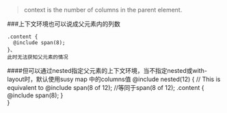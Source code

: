 >context is the number of columns in the parent element.

###上下文环境也可以说成父元素内的列数

    .content {
      @include span(8); 
    }、
    此时无法获知父元素的情况

####但可以通过nested指定父元素的上下文环境，当不指定nested或with-layout时，默认使用susy map 中的columns值
    @include nested(12) {
      // This is equivalent to @include span(8 of 12); 
      //等同于span(8 of 12);
      .content {
        @include span(8); 
      }  
    }
   